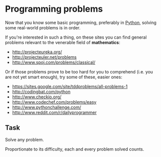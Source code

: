 Programming problems
======================

Now that you know some basic programming, preferably in
[Python](learn_python.md), solving some real-world problems is in order.

If you're interested in such a thing, on these sites you can find
general problems relevant to the venerable field of **mathematics**:
* http://projecteureka.org/
* http://projecteuler.net/problems
* http://www.spoj.com/problems/classical/

Or if those problems prove to be too hard for you to comprehend
(i.e. you are not yet smart enough), try some of these, easier ones:
* https://sites.google.com/site/tddproblems/all-problems-1
* http://codingbat.com/python
* http://www.checkio.org/
* http://www.codechef.com/problems/easy
* http://www.pythonchallenge.com/
* http://www.reddit.com/r/dailyprogrammer

Task
----
Solve any problem.

Proportionate to its difficulty, each and every
problem solved counts.

